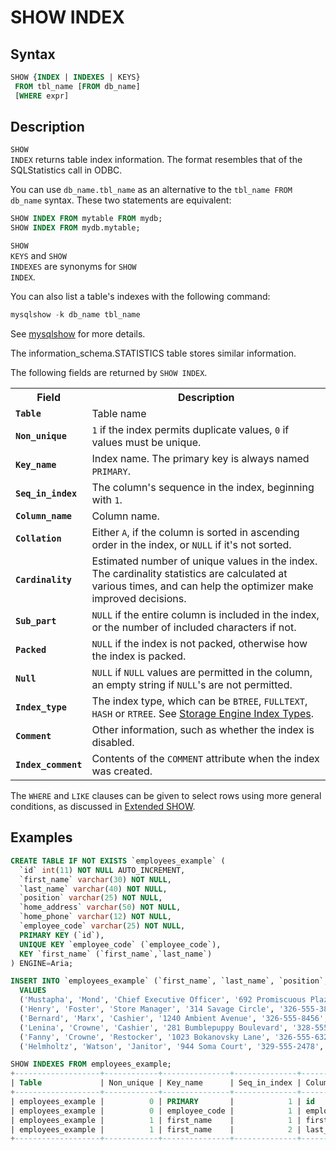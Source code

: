 # SHOW INDEX

## Syntax

```sql
SHOW {INDEX | INDEXES | KEYS} 
 FROM tbl_name [FROM db_name]
 [WHERE expr]
```

## Description

<code class="highlight fixed" style="white-space:pre-wrap">SHOW INDEX</code> returns table index information. The format
resembles that of the SQLStatistics call in ODBC.

You can use <code class="highlight fixed" style="white-space:pre-wrap">db_name.tbl_name</code> as an alternative to the
 <code class="highlight fixed" style="white-space:pre-wrap">tbl_name FROM db_name</code> syntax. These two statements are
 equivalent:

```sql
SHOW INDEX FROM mytable FROM mydb;
SHOW INDEX FROM mydb.mytable;
```

<code class="highlight fixed" style="white-space:pre-wrap">SHOW KEYS</code> and <code class="highlight fixed" style="white-space:pre-wrap">SHOW INDEXES</code> are synonyms for <code class="highlight fixed" style="white-space:pre-wrap">SHOW INDEX</code>.

You can also list a table's indexes with the following command:

```sql
mysqlshow -k db_name tbl_name
```

See [mysqlshow](/clients-utilities/mysqlshow/) for more details.

The <a undefined>information_schema.STATISTICS</a> table stores similar information.

The following fields are returned by `SHOW INDEX`.

<table><tbody><tr><th>Field</th><th>Description</th></tr>
<tr><td><strong><code>Table</code></strong></td><td>Table name</td></tr>
<tr><td><strong><code>Non_unique</code></strong></td><td><code>1</code> if the index permits duplicate values, <code>0</code> if values must be unique.</td></tr>
<tr><td><strong><code>Key_name</code></strong></td><td>Index name. The primary key is always named <code>PRIMARY</code>.</td></tr>
<tr><td><strong><code>Seq_in_index</code></strong></td><td>The column's sequence in the index, beginning with <code>1</code>.</td></tr>
<tr><td><strong><code>Column_name</code></strong></td><td>Column name.</td></tr>
<tr><td><strong><code>Collation</code></strong></td><td>Either <code>A</code>, if the column is sorted in ascending order in the index, or <code>NULL</code> if it's not sorted.</td></tr>
<tr><td><strong><code>Cardinality</code></strong></td><td>Estimated number of unique values in the index. The cardinality statistics are calculated at various times, and can help the optimizer make improved decisions.</td></tr>
<tr><td><strong><code>Sub_part</code></strong></td><td><code>NULL</code> if the entire column is included in the index, or the number of included characters if not.</td></tr>
<tr><td><strong><code>Packed</code></strong></td><td><code>NULL</code> if the index is not packed, otherwise how the index is packed.</td></tr>
<tr><td><strong><code>Null</code></strong></td><td><code>NULL</code> if <code>NULL</code> values are permitted in the column, an empty string if <code>NULL</code>'s are not permitted.</td></tr>
<tr><td><strong><code>Index_type</code></strong></td><td>The index type, which can be <code>BTREE</code>, <code>FULLTEXT</code>, <code>HASH</code> or <code>RTREE</code>. See <a href="/kb/en/storage-engine-index-types/">Storage Engine Index Types</a>.</td></tr>
<tr><td><strong><code>Comment</code></strong></td><td>Other information, such as whether the index is disabled.</td></tr>
<tr><td><strong><code>Index_comment</code></strong></td><td>Contents of the <code>COMMENT</code> attribute when the index was created.</td></tr>
</tbody></table>

The <code class="highlight fixed" style="white-space:pre-wrap">WHERE</code> and <code class="highlight fixed" style="white-space:pre-wrap">LIKE</code> clauses can be given to select rows using more general conditions, as discussed in [Extended SHOW](/sql-statements-structure/sql-statements/administrative-sql-statements/show/extended-show/).

## Examples

```sql
CREATE TABLE IF NOT EXISTS `employees_example` (
  `id` int(11) NOT NULL AUTO_INCREMENT,
  `first_name` varchar(30) NOT NULL,
  `last_name` varchar(40) NOT NULL,
  `position` varchar(25) NOT NULL,
  `home_address` varchar(50) NOT NULL,
  `home_phone` varchar(12) NOT NULL,
  `employee_code` varchar(25) NOT NULL,
  PRIMARY KEY (`id`),
  UNIQUE KEY `employee_code` (`employee_code`),
  KEY `first_name` (`first_name`,`last_name`)
) ENGINE=Aria;

INSERT INTO `employees_example` (`first_name`, `last_name`, `position`, `home_address`, `home_phone`, `employee_code`)
  VALUES
  ('Mustapha', 'Mond', 'Chief Executive Officer', '692 Promiscuous Plaza', '326-555-3492', 'MM1'),
  ('Henry', 'Foster', 'Store Manager', '314 Savage Circle', '326-555-3847', 'HF1'),
  ('Bernard', 'Marx', 'Cashier', '1240 Ambient Avenue', '326-555-8456', 'BM1'),
  ('Lenina', 'Crowne', 'Cashier', '281 Bumblepuppy Boulevard', '328-555-2349', 'LC1'),
  ('Fanny', 'Crowne', 'Restocker', '1023 Bokanovsky Lane', '326-555-6329', 'FC1'),
  ('Helmholtz', 'Watson', 'Janitor', '944 Soma Court', '329-555-2478', 'HW1');

SHOW INDEXES FROM employees_example;
+-------------------+------------+---------------+--------------+---------------+-----------+-------------+----------+--------+------+------------+---------+---------------+
| Table             | Non_unique | Key_name      | Seq_in_index | Column_name   | Collation | Cardinality | Sub_part | Packed | Null | Index_type | Comment | Index_comment |
+-------------------+------------+---------------+--------------+---------------+-----------+-------------+----------+--------+------+------------+---------+---------------+
| employees_example |          0 | PRIMARY       |            1 | id            | A         |           7 |     NULL | NULL   |      | BTREE      |         |               |
| employees_example |          0 | employee_code |            1 | employee_code | A         |           7 |     NULL | NULL   |      | BTREE      |         |               |
| employees_example |          1 | first_name    |            1 | first_name    | A         |        NULL |     NULL | NULL   |      | BTREE      |         |               |
| employees_example |          1 | first_name    |            2 | last_name     | A         |        NULL |     NULL | NULL   |      | BTREE      |         |               |
+-------------------+------------+---------------+--------------+---------------+-----------+-------------+----------+--------+------+------------+---------+---------------+
```
